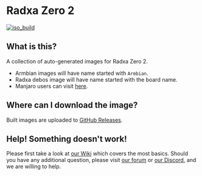 # Radxa Zero 2
[![iso_build](https://github.com/radxa-build/radxa-zero2/workflows/Build/badge.svg)](https://github.com/radxa-build/radxa-zero2/actions/workflows/build.yml)

## What is this?

A collection of auto-generated images for Radxa Zero 2.

* Armbian images will have name started with `Armbian`.
* Radxa debos image will have name started with the board name.
* Manjaro users can visit [here](https://github.com/manjaro-arm/radxa-zero2-images).

## Where can I download the image?

Built images are uploaded to [GitHub Releases](https://github.com/radxa-build/radxa-zero2/releases/latest).

## Help! Something doesn't work!

Please first take a look at [our Wiki](https://wiki.radxa.com/Home) which covers the most basics.
Should you have any additional question, please visit [our forum](https://rock.sh/go) or [our Discord](https://rock.sh/go), and we are willing to help.
